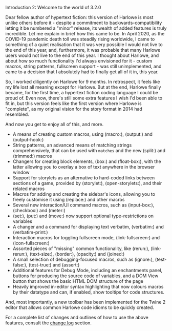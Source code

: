 Introduction 2: Welcome to the world of 3.2.0

Dear fellow author of hypertext fiction: this version of Harlowe is most unlike others before it - despite a commitment to backwards-compatibility letting it be numbered a "minor" release, its wealth of added features is truly incredible. Let me explain in brief how this came to be. In April 2020, as the COVID-19 pandemic death toll was steadily rising worldwide, I came to something of a quiet realisation that it was very possible I would not live to the end of this year, and, furthermore, it was probable that many Harlowe users would not live to the end of this year. I thought about Harlowe, and about how so much functionality I'd always envisioned for it - custom macros, string patterns, fullscreen support - was still unimplemented, and came to a decision that I absolutely had to finally get all of it in, this year.

So, I worked diligently on Harlowe for 9 months. In retrospect, it feels like my life lost all meaning except for Harlowe. But at the end, Harlowe finally became, for the first time, a hypertext fiction coding language I could be proud of. Even now, there's still some extra features I wish I'd been able to fit in, but this version feels like the first version where Harlowe is "complete", as my original vision for the story format in 2014 had resembled.

And now you get to enjoy all of this, and more.

 * A means of creating custom macros, using (macro:), (output:) and (output-hook:)
 * String patterns, an advanced means of matching strings comprehensively, that can be used with `matches` and the new (split:) and (trimmed:) macros
 * Changers for creating block elements, (box:) and (float-box:), with the latter allowing you to overlay a box of text anywhere in the browser window
 * Support for storylets as an alternative to hard-coded links between sections of a game, provided by (storylet:), (open-storylets:), and their related macros
 * Macros for adding and creating the sidebar's icons, allowing you to freely customise it using (replace:) and other macros
 * Several new interaction/UI command macros, such as (input-box:), (checkbox:) and (meter:)
 * (set:), (put:) and (move:) now support optional type-restrictions on variables
 * A changer and a command for displaying text verbatim, (verbatim:) and (verbatim-print:)
 * Interaction macros for toggling fullscreen mode, (link-fullscreen:) and (icon-fullscreen:)
 * Assorted pieces of "missing" common functionality, like (rerun:), (link-rerun:), (text-size:), (border:), (opacity:) and (joined:)
 * A small selection of debugging-focused macros, such as (ignore:), (test-false:), (test-true:) and (assert:)
 * Additional features for Debug Mode, including an enchantments panel, buttons for producing the source code of variables, and a DOM View button that shows the basic HTML DOM structure of the page
 * Heavily improved in-editor syntax highlighting that now colours macros by their datatype and can, if enabled, show tooltips for code structures.

And, most importantly, a new toolbar has been implemented for the Twine 2 editor that allows common Harlowe code idioms to be quickly created.

For a complete list of changes and outlines of how to use the above features, consult the <a href="#changes_3.2.0-changes">change log</a> section.

